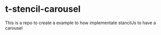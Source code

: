 # t-stencil-carousel
This is a repo to create a example to how implementate stancilJs to have a carousel
